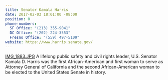 ```yaml
---
title: Senator Kamala Harris
date: 2017-02-03 18:01:00 -08:00
position: 0
phone-numbers:
  SF Office: "(213) 355-9041"
  DC Office: "(202) 224-3553"
  Fresno Office: "(559) 497-5109"
website: https://www.harris.senate.gov/
---
```


[IMG_1883.JPG](/uploads/IMG_1883.JPG)
A lifelong public safety and civil rights leader, U.S. Senator Kamala D. Harris was the first African-American and first woman to serve as Attorney General of California and the second African-American woman to be elected to the United States Senate in history.
